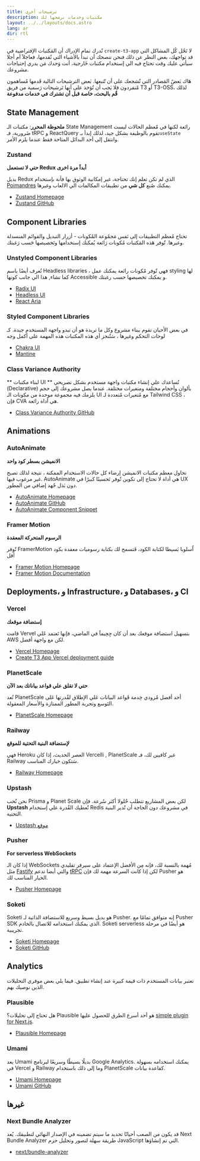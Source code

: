 ```yaml
---
title: ترشيحات أخرى
description: مكتبات وخدمات نرشحها لك
layout: ../../layouts/docs.astro
lang: ar
dir: rtl
---
```


نٌدرك تمام الإدراك أن المَكتبات الإفتراضية في `create-t3-app` لا تَحٌل كُل المشاكل التي قد تواجهك، بغض النظر عن ذلك فنحن ننصحك أن تبدأ بالأشياء التي نٌقدمها، فعاجلاََ أم أجلا سيأتي عليك وقت تحتاج فيه الي إستخدام مكتبات خَارجية، أنت وَحدك مَن يدري إحتياجات مشروعك.

هَاك بَعضٌ المَصادر التي نٌشجعك على أن تّتبعها.
بَعض الترشيحات التالية قَدمها مٌساهمون مٌنفردون فلا يَجب أن تُؤخذ على أنها تَرشيحات رَسمية من فريق T3 أو T3-OSS، لذلك **قُم بالبحث، خاصة قبل أن تشترك في خدمات مدفوعة**

## State Management

**ملحوظة المحرر**: مكتبات الـ State Management رائعة لكنها في مٌعظم الحالات ليست ضَرورية، فـ tRPC و ReactQuery تقوم بالوظيفة بشكل جيد، لذلك إبدأ بـ`useState` وانتقل إلى أحد البدائل المتاحة فقط عندما يلزم الأمر.

### Zustand

**حتي لا تستعمل Redux أبداََ مرة اخرى**

بديل Redux الذي لم تكن تعلم إنك تحتاجة، غير إمكانية الوثوق بها فأنة بإستخدام [Poimandres](https://github.com/pmndrs) يمكنك صُنع **كل شي** من تطبيقات المكالمات الي الالعاب وغيرها.

- [Zustand Homepage](https://zustand-demo.pmnd.rs/)
- [Zustand GitHub](https://github.com/pmndrs/zustand)

## Component Libraries

تحتاج مٌعظم التطبيقات إلى نَفس مَجمٌوعة المٌكونات - أزرار التبديل والقوائم المنسدلة وغيرها.
تٌوفر هَذه المَكتبات مُكونات رَائعة يُمكنك إستخدامها وتَخصيصها حَسب رَغبتك.

### Unstyled Component Libraries

تُعرف أيضًا باسم Headless libraries ، فهي تٌوفر مٌكونات رائعة يمكنك عمل styling لها كما تشاء, هذا الي جانب كونها Accessible و يمكنك تخصيصها حسب رغبتك.

- [Radix UI](https://www.radix-ui.com/)
- [Headless UI](https://headlessui.com/)
- [React Aria](https://react-spectrum.adobe.com/react-aria/)

### Styled Component Libraries

في بعض الأحيان تقوم ببناء مشروع وكل ما تريدة هو أن تبدو واجهة المستخدم جيدة. كـ لوحات التحكم وغيرها ، سَتٌنجز أي هذه المكتبات هذه المهمة على أكمل وجه

- [Chakra UI](https://chakra-ui.com)
- [Mantine](https://mantine.dev)

### Class Variance Authority

** لبناء مكتبات UI **
تُساعدك علي إنشاء مكتبات واجهة مستخدم بشكل تصريحي (Declarative) بألوان وأحجام مختلفة ومتغيرات مختلفة. عندما يصل مشروعك إلى حجم يلزمك فيه مجموعة موحدة من مكونات الـ UI مع مُتغيرات مٌتعددة لـ Tailwind CSS ، فإن CVA هي أداة رائعة.

- [Class Variance Authority GitHub](https://github.com/joe-bell/cva)

## Animations

### AutoAnimate

**الانميشن بسطر كود واحد**

تحاول معظم مكتبات الانميشن إرضاء كل حالات الاستخدام الممكنة ، نتيجة لذلك تصبح غير مرغوب فيها. AutoAnimate هي أداة لا تحتاج إلى تكوين تٌوفر تَحسينًا كبيرًا في UX دون بَذل جٌهد إضافي من المطور.

- [AutoAnimate Homepage](https://auto-animate.formkit.com/)
- [AutoAnimate GitHub](https://github.com/formkit/auto-animate)
- [AutoAnimate Component Snippet](https://gist.github.com/hwkr/3fdea5d7f609b98c162e5325637cf3cb)

### Framer Motion

**الرسوم المتحركة المعقدة**

تٌوفر FramerMotion اٌسلوبا بَسيطا لكتابة الكود، فَتسمح لك بكتابة رسوميات معقدة بكود أقل

- [Framer Motion Homepage](https://framer.com/motion)
- [Framer Motion Documentation](https://www.framer.com/docs/)

## Deployments، و Infrastructure، و Databases، و CI

### Vercel

**إستضافة موقعك**

قامت Vervel بتسهيل استضافة موقعك بعد أن كان جِحِيماََ في الماضي، فإنها تَعتمد عََلي AWS لكن مع واجهة أفضل.

- [Vercel Homepage](https://vercel.com/)
- [Create T3 App Vercel deployment guide](/en/deployment/vercel)

### PlanetScale

**حتي لا تقلق علي قواعد بياناتك بعد الآن**

تُعد PlanetScale أحد أفضل مٌزودي خِدمة قَواعد البيانات عَلي الإطلاق لقٌدرتها عَلى التَوسع وتجربة المطور الممتازة والأسعار المعقولة.

- [PlanetScale Homepage](https://planetscale.com/)

### Railway

**لإستضافة البنية التحتية للموقع**

فهي Heroku العصر الحديث، إذا كان Vercelli , PlanetScale غير كافيين لك، فـ Railway سَتكون خيارك المناسب.

- [Railway Homepage](https://railway.app/)

### Upstash

نحن نٌحب Prisma و Planet Scale لكن بعض المشاريع تتطلب حٌلولا أكثر سٌرعة.
فإن **Upstash** تٌعطيك القٌدرة علي إستخدام Redis في مشروعك دون الحاجة أن تٌدير البنية التحتية.

- [Upstash موقع](https://upstash.com/)

### Pusher

**For serverless WebSockets**

إذا كان الـ WebSockets مُهمة بالنسبة لك، فإنه مِن الأفضل الإعتماد على سيرفر تقليدي مثل [Fastify](https://www.fastify.io/) والتي أيضا تدعم [tRPC](https://trpc.io/docs/v10/fastify)
لكن إذا كانت السرعة مهمة لك فإن Pusher هو الخيار المناسب لك.

- [Pusher Homepage](https://pusher.com/)

### Soketi

Soketi هو بديل بسيط وسريع للاستضافة الذاتية لـ Pusher. إنه متوافق تمامًا مع Pusher SDK الذي يمكنك استخدامه للاتصال بالخادم. Soketi serverless هو أيضًا في مرحلة تجريبية.

- [Soketi Homepage](https://soketi.app)
- [Soketi GitHub](https://github.com/soketi/soketi)

## Analytics

تعتبر بيانات المستخدم ذات قيمة كبيرة عند إنشاء تطبيق. فيما يلي بعض موفري التحليلات الذين نوصيك بهم.

### Plausible

هل تحتاج إلى تحليلات؟ Plausible هو أحد أسرع الطرق للحصول عليها [simple plugin for Next.js](https://plausible.io/docs/proxy/guides/nextjs).

- [Plausible Homepage](https://plausible.io/)

### Umami

يعد Umami بديلًا بسيطًا وسريعًا لبرنامج Google Analytics. يمكنك استخدامه بسهولة في Vercel و Railway وما إلى ذلك باستخدام PlanetScale كقاعدة بيانات.

- [Umami Homepage](https://umami.is/)
- [Umami GitHub](https://github.com/umami-software/umami)

## غيرها

### Next Bundle Analyzer

قد يكون من الصعب أحيانًا تحديد ما سيتم تضمينه في الإصدار النهائي لتطبيقك. يُعد Next Bundle Analyzer طريقة سهلة لتصور وتحليل حزم JavaScript التي تم إنشاؤها.

- [next/bundle-analyzer](https://www.npmjs.com/package/@next/bundle-analyzer)
